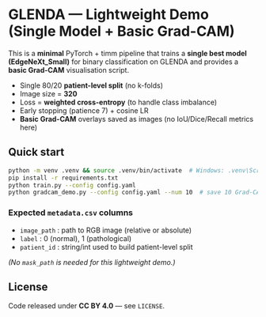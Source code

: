 # GLENDA — Lightweight Demo (Single Model + Basic Grad-CAM)

This is a **minimal** PyTorch + timm pipeline that trains a **single best model (EdgeNeXt_Small)**
for binary classification on GLENDA and provides a **basic Grad-CAM** visualisation script.

- Single 80/20 **patient-level split** (no k-folds)
- Image size = **320**
- Loss = **weighted cross-entropy** (to handle class imbalance)
- Early stopping (patience 7) + cosine LR
- **Basic Grad-CAM** overlays saved as images (no IoU/Dice/Recall metrics here)

## Quick start

```bash
python -m venv .venv && source .venv/bin/activate  # Windows: .venv\Scripts\activate
pip install -r requirements.txt
python train.py --config config.yaml
python gradcam_demo.py --config config.yaml --num 10  # save 10 Grad-CAM overlays
```

### Expected `metadata.csv` columns
- `image_path` : path to RGB image (relative or absolute)
- `label`      : 0 (normal), 1 (pathological)
- `patient_id` : string/int used to build patient-level split

*(No `mask_path` is needed for this lightweight demo.)*

## License
Code released under **CC BY 4.0** — see `LICENSE`.
